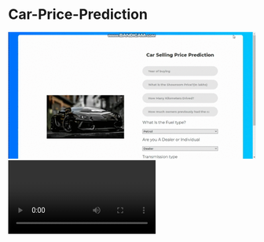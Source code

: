 # Car-Price-Prediction
![Alt Text](https://github.com/preethu19/CarPricePrediction/blob/master/CarPricePrediction.gif)
![Watch the video](https://github.com/preethu19/CarPricePrediction/blob/master/CarPricePrediction.mp4)
